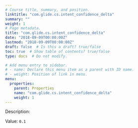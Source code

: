 ```yaml
---
# Course title, summary, and position.
linktitle: "com.glide.cs.intent_confidence_delta"
summary: ""
weight: 1
# Page metadata.
title: "com.glide.cs.intent_confidence_delta"
date: "2018-09-09T00:00:00Z"
lastmod: "2018-09-09T00:00:00Z"
draft: false  # Is this a draft? true/false
toc: true  # Show table of contents? true/false
type: docs  # Do not modify.

# Add menu entry to sidebar.
# - name: Declare this menu item as a parent with ID name.
# - weight: Position of link in menu.
menu:
  properties:
    parent: Properties
    name: "com.glide.cs.intent_confidence_delta"
    weight: 1
---
```


Description: 


Value: `0.1`